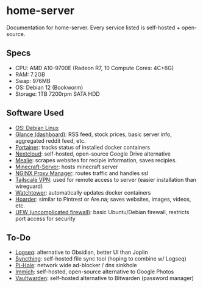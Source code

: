 # home-server
Documentation for home-server. Every service listed is self-hosted + open-source.

## Specs
* CPU: AMD A10-9700E (Radeon R7, 10 Compute Cores: 4C+6G)
* RAM: 7.2GB
* Swap: 976MB
* OS: Debian 12 (Bookworm)
* Storage: 1TB 7200rpm SATA HDD


## Software Used
* [OS: Debian Linux](https://github.com/debian)
* [Glance (dashboard)](https://github.com/glanceapp/glance): RSS feed, stock prices, basic server info, aggregated reddit feed, etc.
* [Portainer](https://github.com/portainer/portainer): tracks status of installed docker containers
* [Nextcloud](https://github.com/nextcloud/docker): self-hosted, open-source Google Drive alternative
* [Mealie](https://github.com/mealie-recipes/mealie): scrapes websites for recipie information, saves recipies.
* [Minecraft-Server](https://github.com/itzg/docker-minecraft-server): hosts minecraft server
* [NGINX Proxy Manager](https://github.com/NginxProxyManager/nginx-proxy-manager): routes traffic and handles ssl
* [Tailscale VPN](https://github.com/tailscale/tailscale): used for remote access to server (easier installation than wireguard)
* [Watchtower](https://github.com/containrrr/watchtower): automatically updates docker containers
* [Hoarder](https://github.com/hoarder-app/hoarder): similar to Pintrest or Are.na; saves websites, images, videos, etc.
* [UFW (uncomplicated firewall)](https://help.ubuntu.com/community/UFW): basic Ubuntu/Debian firewall, restricts port access for security

## To-Do
* [Logseq](https://github.com/logseq/logseq): alternative to Obsidian, better UI than Joplin
* [Syncthing](https://github.com/syncthing/syncthing): self-hosted file sync tool (hoping to combine w/ Logseq)
* [Pi-Hole](https://github.com/pi-hole/pi-hole): network wide ad-blocker / dns sinkhole
* [Immich](https://github.com/immich-app/immich): self-hosted, open-source alternative to Google Photos
* [Vaultwarden](https://github.com/dani-garcia/vaultwarden): self-hosted alternative to Bitwarden (password manager)
